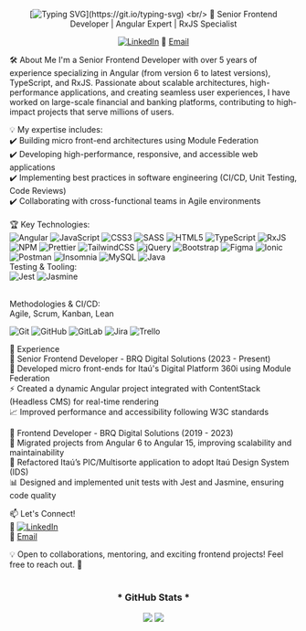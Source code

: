 <div style="text-align: center;" align="center">
  
  [![Typing SVG](https://readme-typing-svg.demolab.com?font=Fira+Code&pause=1000&color=F73B6F&center=true&vCenter=true&width=476&separator=%3C&lines=console.log(%22Hello+World!%22);%3Cconsole.log(%22I'm+Vitor+Abreu%22);)](https://git.io/typing-svg) <br/>
  🚀 Senior Frontend Developer | Angular Expert | RxJS Specialist


  [![LinkedIn](https://img.shields.io/badge/LinkedIn-%230077B5.svg?logo=linkedin&logoColor=white)](https://linkedin.com/in/vitor-yan-abreu/)
  📧 [Email](mailto:vitoryanfma@gmail.com)
</div>

🛠️ About Me
I'm a Senior Frontend Developer with over 5 years of experience specializing in Angular (from version 6 to latest versions), TypeScript, and RxJS. Passionate about scalable architectures, high-performance applications, and creating seamless user experiences, I have worked on large-scale financial and banking platforms, contributing to high-impact projects that serve millions of users.

💡 My expertise includes: <br>
✔️ Building micro front-end architectures using Module Federation <br/>
✔️ Developing high-performance, responsive, and accessible web applications <br/>
✔️ Implementing best practices in software engineering (CI/CD, Unit Testing, Code Reviews) <br/>
✔️ Collaborating with cross-functional teams in Agile environments <br/>
<br/>
🏆 Key Technologies:<br/>
![Angular](https://img.shields.io/badge/angular-%23DD0031.svg?style=flat&logo=angular&logoColor=white)
![JavaScript](https://img.shields.io/badge/javascript-%23323330.svg?style=flat&logo=javascript&logoColor=%23F7DF1E)
![CSS3](https://img.shields.io/badge/css3-%231572B6.svg?style=flat&logo=css3&logoColor=white)
![SASS](https://img.shields.io/badge/SASS-hotpink.svg?style=flat&logo=SASS&logoColor=white)
![HTML5](https://img.shields.io/badge/html5-%23E34F26.svg?style=flat&logo=html5&logoColor=white)
![TypeScript](https://img.shields.io/badge/typescript-%23007ACC.svg?style=flat&logo=typescript&logoColor=white)
![RxJS](https://img.shields.io/badge/rxjs-%23B7178C.svg?style=flat&logo=reactivex&logoColor=white)
![NPM](https://img.shields.io/badge/NPM-%23CB3837.svg?style=flat&logo=npm&logoColor=white)
![Prettier](https://img.shields.io/badge/prettier-%23F7B93E.svg?style=flat&logo=prettier&logoColor=black)
![TailwindCSS](https://img.shields.io/badge/tailwindcss-%2338B2AC.svg?style=flat&logo=tailwind-css&logoColor=white)
![jQuery](https://img.shields.io/badge/jquery-%230769AD.svg?style=flat&logo=jquery&logoColor=white)
![Bootstrap](https://img.shields.io/badge/bootstrap-%238511FA.svg?style=flat&logo=bootstrap&logoColor=white)
![Figma](https://img.shields.io/badge/figma-%23F24E1E.svg?style=flat&logo=figma&logoColor=white)
![Ionic](https://img.shields.io/badge/Ionic-%233880FF.svg?style=flat&logo=Ionic&logoColor=white)
![Postman](https://img.shields.io/badge/Postman-FF6C37?style=flat&logo=postman&logoColor=white)
![Insomnia](https://img.shields.io/badge/Insomnia-black?style=flat&logo=insomnia&logoColor=5849BE)
![MySQL](https://img.shields.io/badge/mysql-4479A1.svg?style=flat&logo=mysql&logoColor=white)
![Java](https://img.shields.io/badge/java-%23ED8B00.svg?style=flat&logo=openjdk&logoColor=white)
<br/>
Testing & Tooling: <br/>
![Jest](https://img.shields.io/badge/-jest-%23C21325?style=for-the-badge&logo=jest&logoColor=white)
![Jasmine](https://img.shields.io/badge/-Jasmine-%238A4182?style=for-the-badge&logo=Jasmine&logoColor=white)

<br/>
Methodologies & CI/CD: <br/>
Agile, Scrum, Kanban, Lean <br/>

![Git](https://img.shields.io/badge/git-%23F05033.svg?style=flat&logo=git&logoColor=white)
![GitHub](https://img.shields.io/badge/github-%23121011.svg?style=flat&logo=github&logoColor=white)
![GitLab](https://img.shields.io/badge/gitlab-%23181717.svg?style=flat&logo=gitlab&logoColor=white)
![Jira](https://img.shields.io/badge/jira-%230A0FFF.svg?style=flat&logo=jira&logoColor=white)
![Trello](https://img.shields.io/badge/Trello-%23026AA7.svg?style=flat&logo=Trello&logoColor=white)

📌 Experience <br/>
🔹 Senior Frontend Developer - BRQ Digital Solutions (2023 - Present) <br/>
🚀 Developed micro front-ends for Itaú's Digital Platform 360i using Module Federation <br/>
⚡ Created a dynamic Angular project integrated with ContentStack (Headless CMS) for real-time rendering <br/>
📈 Improved performance and accessibility following W3C standards <br/>

🔹 Frontend Developer - BRQ Digital Solutions (2019 - 2023) <br/>
🔄 Migrated projects from Angular 6 to Angular 15, improving scalability and maintainability  <br/>
🚀 Refactored Itaú’s PIC/Multisorte application to adopt Itaú Design System (IDS) <br/>
📊 Designed and implemented unit tests with Jest and Jasmine, ensuring code quality  <br/>

📫 Let's Connect! <br/>
💼 [![LinkedIn](https://img.shields.io/badge/LinkedIn-%230077B5.svg?logo=linkedin&logoColor=white)](https://linkedin.com/in/vitor-yan-abreu/) <br/>
📧 [Email](mailto:vitoryanfma@gmail.com) <br/>

💡 Open to collaborations, mentoring, and exciting frontend projects! Feel free to reach out. 🚀 <br/>

#
<div style="text-align: center;" align="center">
  <h3>* GitHub Stats *</h3>


  ![](https://github-readme-stats.vercel.app/api?username=VitorAbreu&theme=radical&hide_title=true&hide_border=true&include_all_commits=true&count_private=true)
  ![](https://github-readme-stats.vercel.app/api/top-langs/?username=VitorAbreu&theme=radical&hide_border=true&include_all_commits=true&line_height=10&count_private=true&layout=compact)

</div>
